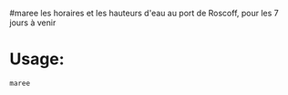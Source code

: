#maree
les horaires et les hauteurs d'eau au port de Roscoff, pour les 7 jours à venir

Usage:
==========

	maree
